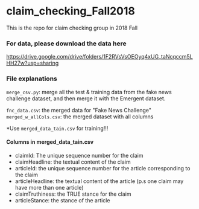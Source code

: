 # claim_checking_Fall2018
This is the repo for claim checking group in 2018 Fall

### For data, please download the data here
https://drive.google.com/drive/folders/1F2RVsVsOEOyq4xUG_taNcqccm5LHH27w?usp=sharing

### File explanations
`merge_csv.py`: merge all the test & training data from the fake news challenge dataset, and then merge it with the Emergent dataset.

`fnc_data.csv`: the merged data for "Fake News Challenge"
`merged_w_allCols.csv`: the merged dataset with all columns

*Use `merged_data_tain.csv` for training!!!
#### Columns in merged_data_tain.csv
- claimId: The unique sequence number for the claim
- claimHeadline: the textual content of the claim
- articleId: the unique sequence number for the article corresponding to the claim
- articleHeadline: the textual content of the article
(p.s one claim may have more than one article)
- claimTruthiness: the TRUE stance for the claim
- articleStance: the stance of the article

